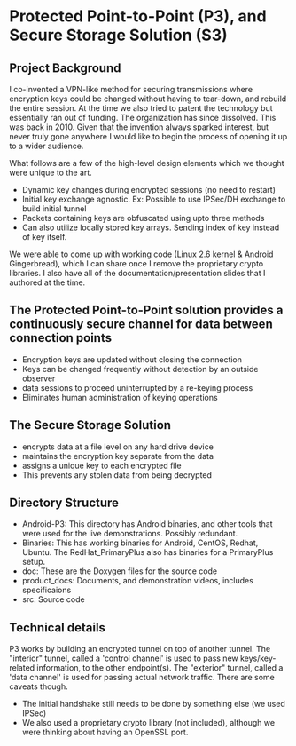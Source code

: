 # Protected Point-to-Point (P3), and Secure Storage Solution (S3)

## Project Background
I co-invented a VPN-like method for securing transmissions where encryption keys could be changed without having to tear-down, and rebuild the entire session. At the time we also tried to patent the technology but essentially ran out of funding. The organization has since dissolved. This was back in 2010. Given that the invention always sparked interest, but never truly gone anywhere I would like to begin the process of opening it up to a wider audience.

What follows are a few of the high-level design elements which we thought were unique to the art. 

- Dynamic key changes during encrypted sessions (no need to restart)
- Initial key exchange agnostic. Ex: Possible to use IPSec/DH exchange to build initial tunnel
- Packets containing keys are obfuscated using upto three methods
- Can also utilize locally stored key arrays. Sending index of key instead of key itself.

We were able to come up with working code (Linux 2.6 kernel & Android Gingerbread), which I can share once I remove the proprietary crypto libraries. I also have all of the documentation/presentation slides that I authored at the time.


## The Protected Point-to-Point solution provides a continuously secure channel for data between connection points 
- Encryption keys are updated without closing the connection
- Keys can be changed frequently without detection by an outside observer
- data sessions to proceed uninterrupted by a re-keying process
- Eliminates human administration of keying operations

## The Secure Storage Solution 
 - encrypts data at a file level on any hard drive device
 - maintains the encryption key separate from the data
 - assigns a unique key to each encrypted file
 - This prevents any stolen data from being decrypted
 
## Directory Structure
 - Android-P3: This directory has Android binaries, and other tools that were used for the live demonstrations. Possibly redundant.
 - Binaries: This has working binaries for Android, CentOS, Redhat, Ubuntu. The RedHat_PrimaryPlus also has binaries for a PrimaryPlus setup.
 - doc: These are the Doxygen files for the source code
 - product_docs: Documents, and demonstration videos, includes specificaions
 - src: Source code

## Technical details
P3 works by building an encrypted tunnel on top of another tunnel.  The "interior" tunnel, called a 'control channel' is used to pass new keys/key-related information, to the other endpoint(s).
The "exterior" tunnel, called a 'data channel' is used for passing actual network traffic. There are some caveats though.

- The initial handshake still needs to be done by something else (we used IPSec)
- We also used a proprietary crypto library (not included), although we were thinking about having an OpenSSL port.

